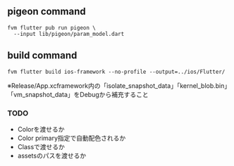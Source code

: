 ## pigeon command

```
fvm flutter pub run pigeon \
  --input lib/pigeon/param_model.dart
```

## build command

```
fvm flutter build ios-framework --no-profile --output=../ios/Flutter/
```
※Release/App.xcframework内の「isolate_snapshot_data」「kernel_blob.bin」「vm_snapshot_data」をDebugから補充すること

### TODO
- Colorを渡せるか
- Color primary指定で自動配色されるか
- Classで渡せるか
- assetsのパスを渡せるか
